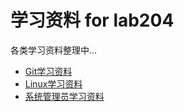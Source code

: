 学习资料 for lab204
==============================
各类学习资料整理中...

* [Git学习资料](git.md)
* [Linux学习资料](linux.md)
* [系统管理员学习资料](awesome-sysadmin.md)
